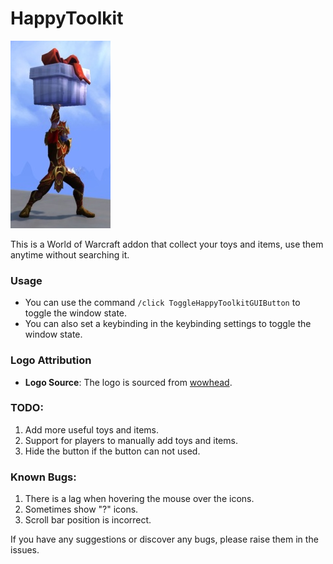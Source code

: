 # HappyToolkit

<img src="./Media/logo.jpg" alt="HappyToolkit" width="160" height="300">

This is a World of Warcraft addon that collect your toys and items, use them anytime without searching it.

### Usage
- You can use the command `/click ToggleHappyToolkitGUIButton` to toggle the window state.
- You can also set a keybinding in the keybinding settings to toggle the window state.

### Logo Attribution
- **Logo Source**: The logo is sourced from [wowhead](https://www.wowhead.com/item=151351/glowing-gift).

### TODO:
1. Add more useful toys and items.
2. Support for players to manually add toys and items.
3. Hide the button if the button can not used.

### Known Bugs:
1. There is a lag when hovering the mouse over the icons.
2. Sometimes show "?" icons.
3. Scroll bar position is incorrect.


If you have any suggestions or discover any bugs, please raise them in the issues.
